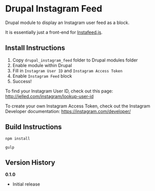 Drupal Instagram Feed
=====================

Drupal module to display an Instagram user feed as a block.

It is essentially just a front-end for [Instafeed.js](http://http://instafeedjs.com/).

Install Instructions
------------------

1. Copy `drupal_instagram_feed` folder to Drupal modules folder
2. Enable module within Drupal
3. Fill in `Instagram User ID` and `Instagram Access Token`
4. Enable `Instagram Feed` block
5. Success!

To find your Instagram User ID, check out this page: http://jelled.com/instagram/lookup-user-id

To create your own Instagram Access Token, check out the Instagram Developer documentation: https://instagram.com/developer/

Build Instructions
------------------

```
npm install
```

```
gulp
```

Version History
---------------

**0.1.0**

* Initial release